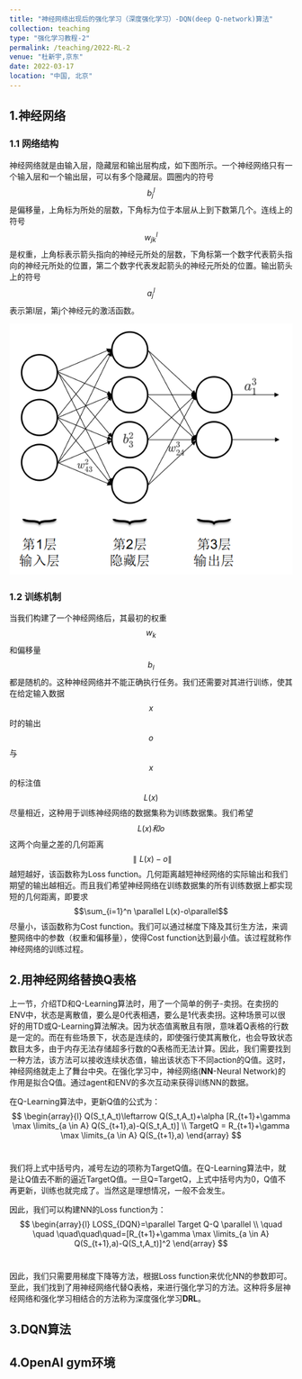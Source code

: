```yaml
---
title: "神经网络出现后的强化学习（深度强化学习）-DQN(deep Q-network)算法"
collection: teaching
type: "强化学习教程-2"
permalink: /teaching/2022-RL-2
venue: "杜新宇,京东"
date: 2022-03-17
location: "中国, 北京"
---
```


<script type="text/javascript" async
  src="https://cdnjs.cloudflare.com/ajax/libs/mathjax/2.7.7/latest.js?config=TeX-MML-AM_CHTML">
</script>

## 1.神经网络

### 1.1 网络结构

神经网络就是由输入层，隐藏层和输出层构成，如下图所示。一个神经网络只有一个输入层和一个输出层，可以有多个隐藏层。圆圈内的符号$$b_j^l$$是偏移量，上角标为所处的层数，下角标为位于本层从上到下数第几个。连线上的符号$$w_{jk}^l$$是权重，上角标表示箭头指向的神经元所处的层数，下角标第一个数字代表箭头指向的神经元所处的位置，第二个数字代表发起箭头的神经元所处的位置。输出箭头上的符号$$a_j^l$$表示第l层，第j个神经元的激活函数。

<img src="./2018-NeuralNetwork/1-6.png" />

### 1.2 训练机制

当我们构建了一个神经网络后，其最初的权重$$w_k$$和偏移量$$b_l$$都是随机的。这种神经网络并不能正确执行任务。我们还需要对其进行训练，使其在给定输入数据$$x$$时的输出$$o$$与$$x$$的标注值$$L(x)$$尽量相近，这种用于训练神经网络的数据集称为训练数据集。我们希望$$L(x)和o$$这两个向量之差的几何距离$$\parallel L(x)-o\parallel$$越短越好，该函数称为Loss function。几何距离越短神经网络的实际输出和我们期望的输出越相近。而且我们希望神经网络在训练数据集的所有训练数据上都实现短的几何距离，即要求$$\sum_{i=1}^n \parallel L(x)-o\parallel$$尽量小，该函数称为Cost function。我们可以通过梯度下降及其衍生方法，来调整网络中的参数（权重和偏移量），使得Cost function达到最小值。该过程就称作神经网络的训练过程。

## 2.用神经网络替换Q表格

上一节，介绍TD和Q-Learning算法时，用了一个简单的例子-卖拐。在卖拐的ENV中，状态是离散值，要么是0代表相遇，要么是1代表卖拐。这种场景可以很好的用TD或Q-Learning算法解决。因为状态值离散且有限，意味着Q表格的行数是一定的。而在有些场景下，状态是连续的，即使强行使其离散化，也会导致状态数目太多，由于内存无法存储超多行数的Q表格而无法计算。因此，我们需要找到一种方法，该方法可以接收连续状态值，输出该状态下不同action的Q值。这时，神经网络就走上了舞台中央。在强化学习中，神经网络(**NN**-Neural Network)的作用是拟合Q值。通过agent和ENV的多次互动来获得训练NN的数据。

在Q-Learning算法中，更新Q值的公式为：<br>
$$
\begin{array}{l}
Q(S_t,A_t)\leftarrow Q(S_t,A_t)+\alpha [R_{t+1}+\gamma \max \limits_{a \in A} Q(S_{t+1},a)-Q(S_t,A_t)] \\
TargetQ = R_{t+1}+\gamma \max \limits_{a \in A} Q(S_{t+1},a)
\end{array}
$$
<br>

我们将上式中括号内，减号左边的项称为TargetQ值。在Q-Learning算法中，就是让Q值去不断的逼近TargetQ值。一旦Q=TargetQ，上式中括号内为0，Q值不再更新，训练也就完成了。当然这是理想情况，一般不会发生。

因此，我们可以构建NN的Loss function为：<br>
$$
\begin{array}{l}
LOSS_{DQN}=\parallel Target Q-Q \parallel \\
\quad \quad \quad\quad\quad=[R_{t+1}+\gamma \max \limits_{a \in A} Q(S_{t+1},a)-Q(S_t,A_t)]^2
\end{array}
$$
<br>

因此，我们只需要用梯度下降等方法，根据Loss function来优化NN的参数即可。至此，我们找到了用神经网络代替Q表格，来进行强化学习的方法。这种将多层神经网络和强化学习相结合的方法称为深度强化学习**DRL**。

## 3.DQN算法

## 4.OpenAI gym环境
